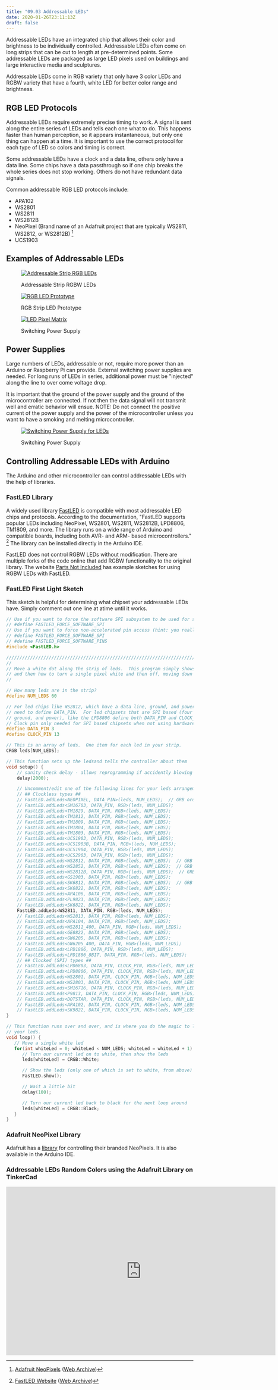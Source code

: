 ```yaml
---
title: "09.03 Addressable LEDs"
date: 2020-01-26T23:11:13Z
draft: false
---
```


Addressable LEDs have an integrated chip that allows their color and brightness to be individually controlled. Addressable LEDs often come on long strips that can be cut to length at pre-determined points. Some addressable LEDs are packaged as large LED pixels used on buildings and large interactive media and sculptures.

Addressable LEDs come in RGB variety that only have 3 color LEDs and RGBW variety that have a fourth, white LED for better color range and brightness.

## RGB LED Protocols

Addressable LEDs require extremely precise timing to work. A signal is sent along the entire series of LEDs and tells each one what to do. This happens faster than human perception, so it appears instantaneous, but only one thing can happen at a time. It is important to use the correct protocol for each type of LED so colors and timing is correct.

Some addressable LEDs have a clock and a data line, others only have a data line. Some chips have a data passthrough so if one chip breaks the whole series does not stop working. Others do not have redundant data signals.

Common addressable RGB LED protocols include:

- APA102
- WS2801
- WS2811
- WS2812B
- NeoPixel (Brand name of an Adafruit project that are typically WS2811, WS2812, or WS2812B) [^1]
- UCS1903

## Examples of Addressable LEDs

<div class="gallery-grid">

<figure>

[![Addressable Strip RGB LEDs](2023-addressable-strip-rgb-leds.jpg)](2023-addressable-strip-rgb-leds.jpg)

<figcaption>

Addressable Strip RGBW LEDs

</figcaption>
</figure>

<figure>

[![RGB LED Prototype](2018-rgb-strip-leds-illuminated-prototype.jpg)](2018-rgb-strip-leds-illuminated-prototype.jpg)

<figcaption>

RGB Strip LED Prototype

</figcaption>
</figure>

<figure>

[![LED Pixel Matrix](2018-led-pixel-matrix.jpg)](2018-led-pixel-matrix.jpg)

<figcaption>

Switching Power Supply

</figcaption>
</figure>

</div>

## Power Supplies

Large numbers of LEDs, addressable or not, require more power than an Arduino or Raspberry Pi can provide. External switching power supplies are needed. For long runs of LEDs in series, additional power must be "injected" along the line to over come voltage drop.

It is important that the ground of the power supply and the ground of the microcontroller are connected. If not then the data signal will not transmit well and erratic behavior will ensue. NOTE: Do not connect the positive current of the power supply and the power of the microcontroller unless you want to have a smoking and melting microcontroller.

<figure>

[![Switching Power Supply for LEDs](2018-switching-power-supply.jpg)](2018-switching-power-supply.jpg)

<figcaption>

Switching Power Supply

</figcaption>
</figure>

## Controlling Addressable LEDs with Arduino

The Arduino and other microcontroller can control addressable LEDs with the help of libraries.

### FastLED Library

A widely used library [FastLED](https://fastled.io/) is compatible with most addressable LED chips and protocols. According to the documentation, "FastLED supports popular LEDs including NeoPixel, WS2801, WS2811, WS2812B, LPD8806, TM1809, and more. The library runs on a wide range of Arduino and compatible boards, including both AVR- and ARM- based microcontrollers." [^2] The library can be installed directly in the Arduino IDE.

FastLED does not control RGBW LEDs without modification. There are multiple forks of the code online that add RGBW functionality to the original library. The website [Parts Not Included](https://www.partsnotincluded.com/fastled-rgbw-neopixels-sk6812/) has example sketches for using RGBW LEDs with FastLED.

### FastLED First Light Sketch

This sketch is helpful for determining what chipset your addressable LEDs have. Simply comment out one line at atime until it works.

```C
// Use if you want to force the software SPI subsystem to be used for some reason (generally, you don't)
// #define FASTLED_FORCE_SOFTWARE_SPI
// Use if you want to force non-accelerated pin access (hint: you really don't, it breaks lots of things)
// #define FASTLED_FORCE_SOFTWARE_SPI
// #define FASTLED_FORCE_SOFTWARE_PINS
#include <FastLED.h>

///////////////////////////////////////////////////////////////////////////////////////////
//
// Move a white dot along the strip of leds.  This program simply shows how to configure the leds,
// and then how to turn a single pixel white and then off, moving down the line of pixels.
//

// How many leds are in the strip?
#define NUM_LEDS 60

// For led chips like WS2812, which have a data line, ground, and power, you just
// need to define DATA_PIN.  For led chipsets that are SPI based (four wires - data, clock,
// ground, and power), like the LPD8806 define both DATA_PIN and CLOCK_PIN
// Clock pin only needed for SPI based chipsets when not using hardware SPI
#define DATA_PIN 3
#define CLOCK_PIN 13

// This is an array of leds.  One item for each led in your strip.
CRGB leds[NUM_LEDS];

// This function sets up the ledsand tells the controller about them
void setup() {
	// sanity check delay - allows reprogramming if accidently blowing power w/leds
   	delay(2000);

    // Uncomment/edit one of the following lines for your leds arrangement.
    // ## Clockless types ##
    // FastLED.addLeds<NEOPIXEL, DATA_PIN>(leds, NUM_LEDS);  // GRB ordering is assumed
    // FastLED.addLeds<SM16703, DATA_PIN, RGB>(leds, NUM_LEDS);
    // FastLED.addLeds<TM1829, DATA_PIN, RGB>(leds, NUM_LEDS);
    // FastLED.addLeds<TM1812, DATA_PIN, RGB>(leds, NUM_LEDS);
    // FastLED.addLeds<TM1809, DATA_PIN, RGB>(leds, NUM_LEDS);
    // FastLED.addLeds<TM1804, DATA_PIN, RGB>(leds, NUM_LEDS);
    // FastLED.addLeds<TM1803, DATA_PIN, RGB>(leds, NUM_LEDS);
    // FastLED.addLeds<UCS1903, DATA_PIN, RGB>(leds, NUM_LEDS);
    // FastLED.addLeds<UCS1903B, DATA_PIN, RGB>(leds, NUM_LEDS);
    // FastLED.addLeds<UCS1904, DATA_PIN, RGB>(leds, NUM_LEDS);
    // FastLED.addLeds<UCS2903, DATA_PIN, RGB>(leds, NUM_LEDS);
    // FastLED.addLeds<WS2812, DATA_PIN, RGB>(leds, NUM_LEDS);  // GRB ordering is typical
    // FastLED.addLeds<WS2852, DATA_PIN, RGB>(leds, NUM_LEDS);  // GRB ordering is typical
    // FastLED.addLeds<WS2812B, DATA_PIN, RGB>(leds, NUM_LEDS);  // GRB ordering is typical
    // FastLED.addLeds<GS1903, DATA_PIN, RGB>(leds, NUM_LEDS);
    // FastLED.addLeds<SK6812, DATA_PIN, RGB>(leds, NUM_LEDS);  // GRB ordering is typical
    // FastLED.addLeds<SK6822, DATA_PIN, RGB>(leds, NUM_LEDS);
    // FastLED.addLeds<APA106, DATA_PIN, RGB>(leds, NUM_LEDS);
    // FastLED.addLeds<PL9823, DATA_PIN, RGB>(leds, NUM_LEDS);
    // FastLED.addLeds<SK6822, DATA_PIN, RGB>(leds, NUM_LEDS);
    FastLED.addLeds<WS2811, DATA_PIN, RGB>(leds, NUM_LEDS);
    // FastLED.addLeds<WS2813, DATA_PIN, RGB>(leds, NUM_LEDS);
    // FastLED.addLeds<APA104, DATA_PIN, RGB>(leds, NUM_LEDS);
    // FastLED.addLeds<WS2811_400, DATA_PIN, RGB>(leds, NUM_LEDS);
    // FastLED.addLeds<GE8822, DATA_PIN, RGB>(leds, NUM_LEDS);
    // FastLED.addLeds<GW6205, DATA_PIN, RGB>(leds, NUM_LEDS);
    // FastLED.addLeds<GW6205_400, DATA_PIN, RGB>(leds, NUM_LEDS);
    // FastLED.addLeds<LPD1886, DATA_PIN, RGB>(leds, NUM_LEDS);
    // FastLED.addLeds<LPD1886_8BIT, DATA_PIN, RGB>(leds, NUM_LEDS);
    // ## Clocked (SPI) types ##
    // FastLED.addLeds<LPD6803, DATA_PIN, CLOCK_PIN, RGB>(leds, NUM_LEDS);  // GRB ordering is typical
    // FastLED.addLeds<LPD8806, DATA_PIN, CLOCK_PIN, RGB>(leds, NUM_LEDS);  // GRB ordering is typical
    // FastLED.addLeds<WS2801, DATA_PIN, CLOCK_PIN, RGB>(leds, NUM_LEDS);
    // FastLED.addLeds<WS2803, DATA_PIN, CLOCK_PIN, RGB>(leds, NUM_LEDS);
    // FastLED.addLeds<SM16716, DATA_PIN, CLOCK_PIN, RGB>(leds, NUM_LEDS);
    // FastLED.addLeds<P9813, DATA_PIN, CLOCK_PIN, RGB>(leds, NUM_LEDS);  // BGR ordering is typical
    // FastLED.addLeds<DOTSTAR, DATA_PIN, CLOCK_PIN, RGB>(leds, NUM_LEDS);  // BGR ordering is typical
    // FastLED.addLeds<APA102, DATA_PIN, CLOCK_PIN, RGB>(leds, NUM_LEDS);  // BGR ordering is typical
    // FastLED.addLeds<SK9822, DATA_PIN, CLOCK_PIN, RGB>(leds, NUM_LEDS);  // BGR ordering is typical
}

// This function runs over and over, and is where you do the magic to light
// your leds.
void loop() {
   // Move a single white led
   for(int whiteLed = 0; whiteLed < NUM_LEDS; whiteLed = whiteLed + 1) {
      // Turn our current led on to white, then show the leds
      leds[whiteLed] = CRGB::White;

      // Show the leds (only one of which is set to white, from above)
      FastLED.show();

      // Wait a little bit
      delay(100);

      // Turn our current led back to black for the next loop around
      leds[whiteLed] = CRGB::Black;
   }
}


```

### Adafruit NeoPixel Library

Adafruit has a [library](https://github.com/adafruit/Adafruit_NeoPixel) for controlling their branded NeoPixels. It is also available in the Arduino IDE.

### Addressable LEDs Random Colors using the Adafruit Library on TinkerCad

<div class="iframe-tinkercad-container">
<iframe class="responsiveIframe" width="725" height="453" src="https://www.tinkercad.com/embed/hRsU8xdhLpn?editbtn=1" frameborder="0" marginwidth="0" marginheight="0" scrolling="no"></iframe>
</div>

[^1]: [Adafruit NeoPixels](https://www.adafruit.com/category/168) ([Web Archive](https://web.archive.org/web/20230315044545/https://www.adafruit.com/category/168))
[^2]: [FastLED Website](https://fastled.io/) ([Web Archive](https://web.archive.org/web/20230102003425/https://fastled.io/))
